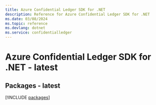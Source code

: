 ```yaml
---
title: Azure Confidential Ledger SDK for .NET
description: Reference for Azure Confidential Ledger SDK for .NET
ms.date: 03/08/2024
ms.topic: reference
ms.devlang: dotnet
ms.service: confidentialledger
---
```

# Azure Confidential Ledger SDK for .NET - latest
## Packages - latest
[!INCLUDE [packages](confidential-ledger-index.md)]